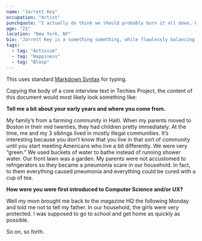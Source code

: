 ```yaml
---
name: "Jarrett Key"
occupation: "Artist"
punchquote: "I actually do think we should probably burn it all down, honestly. But I also think that it extends way past police brutality."
age: "21"
location: "New York, NY"
bio: "Jarrett Key is a something something, while flawlessly balancing x and y. Often, when bloops involved, he can floople the best of the dorples."
tags:
  - tag: "Activism"
  - tag: "Happiness"
  - tag: "Bloop"
---
```


This uses standard [Markdown Syntax](https://daringfireball.net/projects/markdown/syntax) for typing.

Copying the body of a core interview text in Techies Project, the content of this document would most likely look something like:

**Tell me a bit about your early years and where you come from.**

My family’s from a farming community in Haiti. When my parents moved to Boston in their mid twenties, they had children pretty immediately. At the time, me and my 3 siblings lived in mostly illegal communities. It’s interesting because you don’t know that you live in that sort of community until you start meeting Americans who live a bit differently. We were very “green.” We used buckets of water to bathe instead of running shower water. Our front lawn was a garden. My parents were not accustomed to refrigerators so they became a pneumonia scare in our household. In fact, to them everything caused pneumonia and everything could be cured with a cup of tea.

**How were you were first introduced to Computer Science and/or UX?**

Well my mom brought me back to the magazine HQ the following Monday and told me not to tell my father. In our household, the girls were very protected. I was supposed to go to school and get home as quickly as possible.

So on, so forth.
